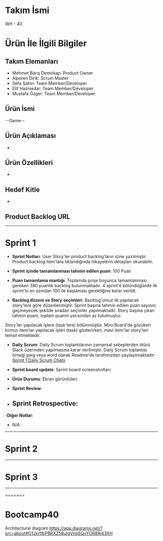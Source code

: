 # **Takım İsmi**

WH - 40 

# Ürün İle İlgili Bilgiler

## Takım Elemanları

- Mehmet Barış Demirkap: Product Owner
- Alperen Dirik: Scrum Master
- Sefa Şahin: Team Member/Developer
- Elif Hazinedar: Team Member/Developer
- Mustafa Özger: Team Member/Developer

## Ürün İsmi

--Game--

## Ürün Açıklaması

- 

## Ürün Özellikleri

- 

## Hedef Kitle

- 


## Product Backlog URL

---

# Sprint 1

- **Sprint Notları**: User Story'ler product backlog'ların içine yazılmıştır. Product backlog item'lara tıklandığında hikayelerin detayları okunabilir.

- **Sprint içinde tamamlanması tahmin edilen puan**: 100 Puan

- **Puan tamamlama mantığı**: Toplamda proje boyunca tamamlanması gereken 380 puanlık backlog bulunmaktadır. 4 sprint'e bölündüğünde ilk sprint'in en azından 100 ile başlaması gerektiğine karar verildi.

- **Backlog düzeni ve Story seçimleri**: Backlog'umuz ilk yapılacak story'lere göre düzenlenmiştir. Sprint başına tahmin edilen puan sayısını geçmeyecek şekilde sıradan seçimler yapılmaktadır. Story başına çıkan tahmin puanı, toplam puanın yarısından az tutulmuştur. 

Story'ler yapılacak işlere (task'lere) bölünmüştür. Miro Board'da gözüken kırmızı item'lar yapılacak işleri (task) gösterirken, mavi item'lar story'leri temsil etmektedir.

- **Daily Scrum**: Daily Scrum toplantılarının zamansal sebeplerden ötürü Slack üzerinden yapılmasına karar verilmiştir. Daily Scrum toplantısı örneği jpeg veya word olarak Readme'de tarafımızdan paylaşılmaktadır: [Sprint 1 Daily Scrum Chats](https://github.com/OyunveUygulamaAkademisi/BootcampScrumTemplate/blob/main/ProjectManagement/Sprint1Documents/DailyScrumMeetingNotesSprint1.docx?raw=true)

- **Sprint board update**: Sprint board screenshotları: 


- **Ürün Durumu**: Ekran görüntüleri:


- **Sprint Review**: 


- **Sprint Retrospective:**
  - 
 

-**Diğer Notlar**:
- N/A

---

# Sprint 2


---

# Sprint 3

---
=======
# Bootcamp40

Architectural diagram https://app.diagrams.net/?src=about#G1JxrfIbPBRXZ58ulgVnbSQvYUR8Ri43XH
